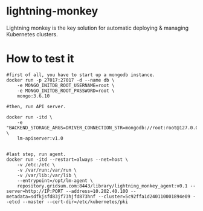 # lightning-monkey
Lightning monkey is the key solution for automatic deploying &amp; managing Kubernetes clusters.




# How to test it
```shell
#first of all, you have to start up a mongodb instance.
docker run -p 27017:27017 -d --name db \
    -e MONGO_INITDB_ROOT_USERNAME=root \
    -e MONGO_INITDB_ROOT_PASSWORD=root \
    mongo:3.6.10
    
#then, run API server.

docker run -itd \
    -e "BACKEND_STORAGE_ARGS=DRIVER_CONNECTION_STR=mongodb://root:root@127.0.0.1:27017/admin" \
    lm-apiserver:v1.0
    

#last step, run agent.
docker run -itd --restart=always --net=host \
    -v /etc:/etc \
    -v /var/run:/var/run \
    -v /var/lib:/var/lib \
    --entrypoint=/opt/lm-agent \
    repository.gridsum.com:8443/library/lightning_monkey_agent:v0.1 --server=http://IP:PORT --address=10.202.40.100 --metadata=sdfkjsfd83jf73hjfd873hnf --cluster=5c92ffa1d240110001894e09 --etcd --master --cert-dir=/etc/kubernetes/pki
```
